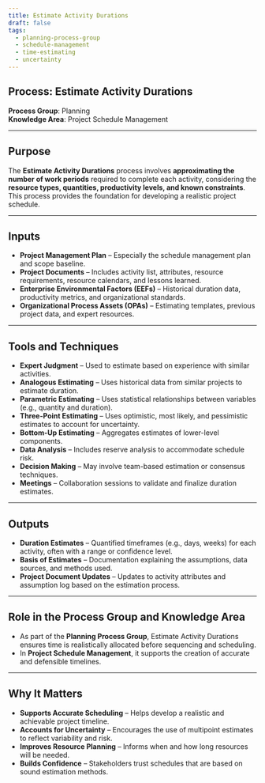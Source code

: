 ```yaml
---
title: Estimate Activity Durations  
draft: false  
tags:  
  - planning-process-group  
  - schedule-management  
  - time-estimating  
  - uncertainty  
---
```


## Process: Estimate Activity Durations

**Process Group**: Planning  
**Knowledge Area**: Project Schedule Management  

---

## Purpose

The **Estimate Activity Durations** process involves **approximating the number of work periods** required to complete each activity, considering the **resource types, quantities, productivity levels, and known constraints**. This process provides the foundation for developing a realistic project schedule.

---

## Inputs

- **Project Management Plan** – Especially the schedule management plan and scope baseline.
- **Project Documents** – Includes activity list, attributes, resource requirements, resource calendars, and lessons learned.
- **Enterprise Environmental Factors (EEFs)** – Historical duration data, productivity metrics, and organizational standards.
- **Organizational Process Assets (OPAs)** – Estimating templates, previous project data, and expert resources.

---

## Tools and Techniques

- **Expert Judgment** – Used to estimate based on experience with similar activities.
- **Analogous Estimating** – Uses historical data from similar projects to estimate duration.
- **Parametric Estimating** – Uses statistical relationships between variables (e.g., quantity and duration).
- **Three-Point Estimating** – Uses optimistic, most likely, and pessimistic estimates to account for uncertainty.
- **Bottom-Up Estimating** – Aggregates estimates of lower-level components.
- **Data Analysis** – Includes reserve analysis to accommodate schedule risk.
- **Decision Making** – May involve team-based estimation or consensus techniques.
- **Meetings** – Collaboration sessions to validate and finalize duration estimates.

---

## Outputs

- **Duration Estimates** – Quantified timeframes (e.g., days, weeks) for each activity, often with a range or confidence level.
- **Basis of Estimates** – Documentation explaining the assumptions, data sources, and methods used.
- **Project Document Updates** – Updates to activity attributes and assumption log based on the estimation process.

---

## Role in the Process Group and Knowledge Area

- As part of the **Planning Process Group**, Estimate Activity Durations ensures time is realistically allocated before sequencing and scheduling.
- In **Project Schedule Management**, it supports the creation of accurate and defensible timelines.

---

## Why It Matters

- **Supports Accurate Scheduling** – Helps develop a realistic and achievable project timeline.
- **Accounts for Uncertainty** – Encourages the use of multipoint estimates to reflect variability and risk.
- **Improves Resource Planning** – Informs when and how long resources will be needed.
- **Builds Confidence** – Stakeholders trust schedules that are based on sound estimation methods.
